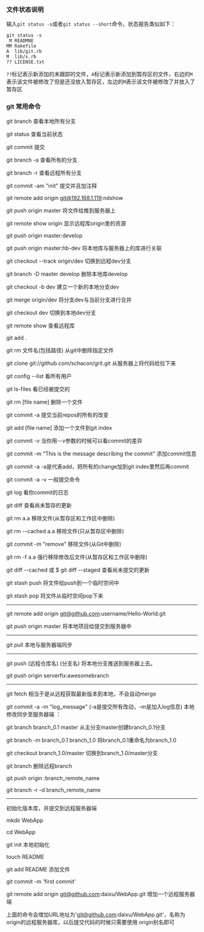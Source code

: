 ### 文件状态说明
输入`git status -s`或者`git status --short`命令，状态报告类似如下：
```
git status -s
 M READMNE
MM Rakefile
A  lib/git.rb
M  lib/s.rb
?? LICENSE.txt
```

`??`标记表示新添加的未跟踪的文件，`A`标记表示新添加到暂存区的文件，右边的`M`表示该文件被修改了但是还没放入暂存区，左边的`M`表示该文件被修改了并放入了暂存区

### git 常用命令
git branch 查看本地所有分支

git status 查看当前状态 

git commit 提交 

git branch -a 查看所有的分支

git branch -r 查看远程所有分支

git commit -am "init" 提交并且加注释 

git remote add origin git@192.168.1.119:ndshow

git push origin master 将文件给推到服务器上 

git remote show origin 显示远程库origin里的资源 

git push origin master:develop

git push origin master:hb-dev 将本地库与服务器上的库进行关联 

git checkout --track origin/dev 切换到远程dev分支

git branch -D master develop 删除本地库develop

git checkout -b dev 建立一个新的本地分支dev

git merge origin/dev 将分支dev与当前分支进行合并

git checkout dev 切换到本地dev分支

git remote show 查看远程库

git add .

git rm 文件名(包括路径) 从git中删除指定文件

git clone git://github.com/schacon/grit.git 从服务器上将代码给拉下来

git config --list 看所有用户

git ls-files 看已经被提交的

git rm [file name] 删除一个文件

git commit -a 提交当前repos的所有的改变

git add [file name] 添加一个文件到git index

git commit -v 当你用－v参数的时候可以看commit的差异

git commit -m "This is the message describing the commit" 添加commit信息

git commit -a -a是代表add，把所有的change加到git index里然后再commit

git commit -a -v 一般提交命令

git log 看你commit的日志

git diff 查看尚未暂存的更新

git rm a.a 移除文件(从暂存区和工作区中删除)

git rm --cached a.a 移除文件(只从暂存区中删除)

git commit -m "remove" 移除文件(从Git中删除)

git rm -f a.a 强行移除修改后文件(从暂存区和工作区中删除)

git diff --cached 或 $ git diff --staged 查看尚未提交的更新

git stash push 将文件给push到一个临时空间中

git stash pop 将文件从临时空间pop下来

---

git remote add origin git@github.com:username/Hello-World.git

git push origin master 将本地项目给提交到服务器中

---

git pull 本地与服务器端同步

---

git push (远程仓库名) (分支名) 将本地分支推送到服务器上去。

git push origin serverfix:awesomebranch

---

git fetch 相当于是从远程获取最新版本到本地，不会自动merge

git commit -a -m "log_message" (-a是提交所有改动，-m是加入log信息) 本地修改同步至服务器端 ：

git branch branch_0.1 master 从主分支master创建branch_0.1分支

git branch -m branch_0.1 branch_1.0 将branch_0.1重命名为branch_1.0

git checkout branch_1.0/master 切换到branch_1.0/master分支

git branch 删除远程branch

git push origin :branch_remote_name

git branch -r -d branch_remote_name

---

初始化版本库，并提交到远程服务器端

mkdir WebApp

cd WebApp

git init				本地初始化

touch README

git add README		添加文件

git commit -m 'first commit'

git remote add origin git@github.com:daixu/WebApp.git	增加一个远程服务器端

上面的命令会增加URL地址为'git@github.com:daixu/WebApp.git'，名称为origin的远程服务器库，以后提交代码的时候只需要使用 origin别名即可

